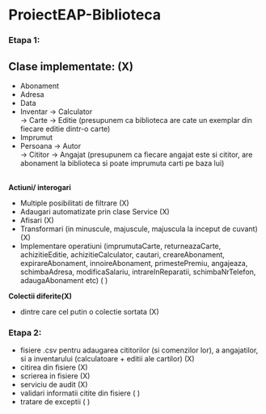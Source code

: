 # ProiectEAP-Biblioteca

### Etapa 1:
## <b>Clase implementate:</b>  (X)

- Abonament <br>
- Adresa <br>
- Data <br>
- Inventar -> Calculator <br>
          -> Carte -> Editie (presupunem ca biblioteca are cate un exemplar din fiecare editie dintr-o carte) <br>
- Imprumut <br>
- Persoana -> Autor <br>
             -> Cititor -> Angajat (presupunem ca fiecare angajat este si cititor, are abonament la biblioteca si poate imprumuta carti pe baza lui) <br><br>
         
<b>Actiuni/ interogari</b>
- Multiple posibilitati de filtrare (X)
- Adaugari automatizate prin clase Service (X)
- Afisari (X)
- Transformari (in minuscule, majuscule, majuscula la inceput de cuvant)  (X)
- Implementare operatiuni (imprumutaCarte, returneazaCarte, achizitieEditie, achizitieCalculator, cautari, creareAbonament, expirareAbonament, innoireAbonament, primestePremiu, angajeaza, schimbaAdresa, modificaSalariu, intrareInReparatii, schimbaNrTelefon, adaugaAbonament etc) ( )

<b>Colectii diferite(X) </b>
- dintre care cel putin o colectie sortata (X)

### Etapa 2:
- fisiere .csv pentru adaugarea cititorilor (si comenzilor lor), a angajatilor, si a inventarului (calculatoare + editii ale cartilor) (X)
- citirea din fisiere (X)
- scrierea in fisiere (X)
- serviciu de audit (X)
- validari informatii citite din fisiere ( )
- tratare de exceptii ( )
